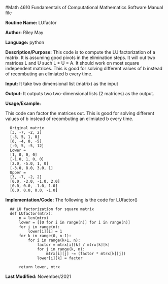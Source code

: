 #Math 4610 Fundamentals of Computational Mathematics Software Manual file

**Routine Name:**           LUfactor

**Author:** Riley May

**Language:** python

**Description/Purpose:** This code is to compute the LU factorization of a matrix. It is assuming good pivots in the elimination steps. 
It will out two matrices L and U such L * U = A. It should work on most square independent matrices. 
This is good for solving different values of b instead of recombuting an elimiated b every time. 


**Input:**  It take two dimensional list (matrix) as the input 

**Output:** It outputs two two-dimensional lists (2 matrices) as the output. 

**Usage/Example:** 

This code can factor the matrices out. This is good for solving different values of b instead of recombuting an elimiated b every time. 
      
      Original matrix    
      [3, -7, -2, 2]    
      [-3, 5, 1, 0]     
      [6, -4, 0, -5]    
      [-9, 5, -5, 12]   
      Lower =     
      [1, 0, 0, 0]      
      [-1.0, 1, 0, 0]   
      [2.0, -5.0, 1, 0]       
      [-3.0, 8.0, 3.0, 1]     
      Upper =     
      [3, -7, -2, 2]    
      [0.0, -2.0, -1.0, 2.0]        
      [0.0, 0.0, -1.0, 1.0]   
      [0.0, 0.0, 0.0, -1.0]   

**Implementation/Code:** The following is the code for LUfactor()

      ## LU factorization for square matrix
      def LUfactor(mtrx):
          n = len(mtrx)
          lower = [[0 for i in range(n)] for i in range(n)]
          for i in range(n):
              lower[i][i] = 1
          for k in range(0, n-1):
              for i in range(k+1, n):
                  factor = mtrx[i][k] / mtrx[k][k]
                  for j in range(k, n):
                      mtrx[i][j] -= (factor * mtrx[k][j]) 
                  lower[i][k] = factor
                  
          return lower, mtrx
          
**Last Modified:** November/2021
